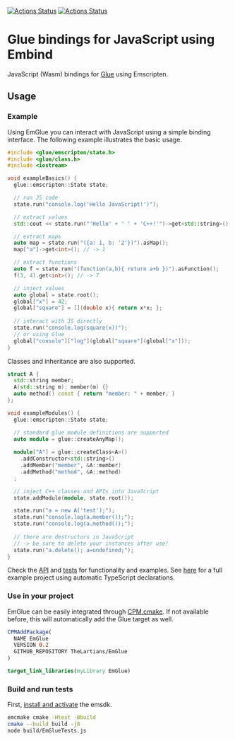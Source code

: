 [![Actions Status](https://github.com/TheLartians/EmGlue/workflows/Build/badge.svg)](https://github.com/TheLartians/EmGlue/actions)
[![Actions Status](https://github.com/TheLartians/EmGlue/workflows/Style/badge.svg)](https://github.com/TheLartians/EmGlue/actions)

# Glue bindings for JavaScript using Embind

JavaScript (Wasm) bindings for [Glue](https://github.com/TheLartians/Glue) using Emscripten.

## Usage

### Example

Using EmGlue you can interact with JavaScript using a simple binding interface.
The following example illustrates the basic usage.

```cpp
#include <glue/emscripten/state.h>
#include <glue/class.h>
#include <iostream>

void exampleBasics() {
  glue::emscripten::State state;

  // run JS code
  state.run("console.log('Hello JavaScript!')");

  // extract values
  std::cout << state.run("'Hello' + ' ' + 'C++!'")->get<std::string>() << std::endl;

  // extract maps
  auto map = state.run("({a: 1, b: '2'})").asMap();
  map["a"]->get<int>(); // -> 1

  // extract functions
  auto f = state.run("(function(a,b){ return a+b })").asFunction();
  f(3, 4).get<int>(); // -> 7

  // inject values
  auto global = state.root();
  global["x"] = 42;
  global["square"] = [](double x){ return x*x; };
  
  // interact with JS directly
  state.run("console.log(square(x))");
  // or using Glue
  global["console"]["log"](global["square"](global["x"]));
}
```

Classes and inheritance are also supported.

```cpp
struct A {
  std::string member;
  A(std::string m): member(m) {}
  auto method() const { return "member: " + member; }
};

void exampleModules() {
  glue::emscripten::State state;

  // standard glue module definitions are supported
  auto module = glue::createAnyMap();
  
  module["A"] = glue::createClass<A>()
    .addConstructor<std::string>()
    .addMember("member", &A::member)
    .addMethod("method", &A::method)
  ;

  // inject C++ classes and APIs into JavaScript
  state.addModule(module, state.root());

  state.run("a = new A('test');");
  state.run("console.log(a.member());");
  state.run("console.log(a.method());");
  
  // there are destructors in JavaScript 
  // -> be sure to delete your instances after use!
  state.run("a.delete(); a=undefined;");
}
```

Check the [API](include/glue/emscripten/state.h) and [tests](test/source/state.cpp) for functionality and examples.
See [here](https://github.com/TheLartians/TypeScriptXX) for a full example project using automatic TypeScript declarations.

### Use in your project

EmGlue can be easily integrated through [CPM.cmake](https://github.com/TheLartians/CPM.cmake).
If not available before, this will automatically add the Glue target as well.

```cmake
CPMAddPackage(
  NAME EmGlue
  VERSION 0.2
  GITHUB_REPOSITORY TheLartians/EmGlue
)

target_link_libraries(myLibrary EmGlue)
```

### Build and run tests

First, [install and activate](https://emscripten.org/docs/getting_started/downloads.html) the emsdk.

```bash
emcmake cmake -Htest -Bbuild
cmake --build build -j8
node build/EmGlueTests.js
```
